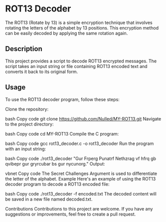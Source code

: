 # ROT13 Decoder
The ROT13 (Rotate by 13) is a simple encryption technique that involves rotating the letters of the alphabet by 13 positions. This encryption method can be easily decoded by applying the same rotation again.

## Description
This project provides a script to decode ROT13 encrypted messages. The script takes an input string or file containing ROT13 encoded text and converts it back to its original form.

## Usage
To use the ROT13 decoder program, follow these steps:

Clone the repository:

bash
Copy code
git clone https://github.com/NuIled/MY-ROT13.git
Navigate to the project directory:

bash
Copy code
cd MY-ROT13
Compile the C program:

bash
Copy code
gcc rot13_decoder.c -o rot13_decoder
Run the program with an input string:

bash
Copy code
./rot13_decoder "Gur Frperg Punatrf Nethzrag vf hfrq gb qvibepr gur gryrcubar bs gur nycunorg."
Output:

vbnet
Copy code
The Secret Challenges Argument is used to differentiate the letter of the alphabet.
Example
Here's an example of using the ROT13 decoder program to decode a ROT13 encoded file:

bash
Copy code
./rot13_decoder -f encoded.txt
The decoded content will be saved in a new file named decoded.txt.

Contributions
Contributions to this project are welcome. If you have any suggestions or improvements, feel free to create a pull request.

